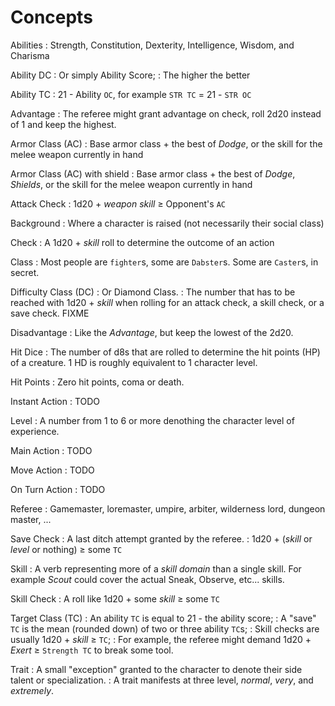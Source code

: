 
<!-- <div.two-columns> -->
<!-- <div.left-column> -->

# Concepts

Abilities
: Strength, Constitution, Dexterity, Intelligence, Wisdom, and Charisma

Ability DC
: Or simply Ability Score;
: The higher the better

Ability TC
: 21 - Ability `OC`, for example `STR TC` = 21 - `STR OC`

Advantage
: The referee might grant advantage on check, roll 2d20 instead of 1 and keep the highest.

Armor Class (AC)
: Base armor class + the best of _Dodge_, or the skill for the melee weapon currently in hand

Armor Class (AC) with shield
: Base armor class + the best of _Dodge_, _Shields_, or the skill for the melee weapon currently in hand

Attack Check
: 1d20 + _weapon skill_ ≥ Opponent's `AC`

Background
: Where a character is raised (not necessarily their social class)

Check
: A 1d20 + _skill_ roll to determine the outcome of an action

Class
: Most people are `fighter`s, some are `Dabster`s. Some are `Caster`s, in secret.

Difficulty Class (DC)
: Or Diamond Class.
: The number that has to be reached with 1d20 + _skill_ when rolling for an attack check, a skill check, or a save check. FIXME

Disadvantage
: Like the _Advantage_, but keep the lowest of the 2d20.

Hit Dice
: The number of d8s that are rolled to determine the hit points (HP) of a creature. 1 HD is roughly equivalent to 1 character level.

Hit Points
: Zero hit points, coma or death.

<!-- </div.left-column> -->
<!-- <div.right-column> -->

Instant Action
: TODO

Level
: A number from 1 to 6 or more denothing the character level of experience.

Main Action
: TODO

Move Action
: TODO

On Turn Action
: TODO

Referee
: Gamemaster, loremaster, umpire, arbiter, wilderness lord, dungeon master, ...

Save Check
: A last ditch attempt granted by the referee.
: 1d20 + (_skill_ or _level_ or nothing) ≥ some `TC`

Skill
: A verb representing more of a _skill domain_ than a single skill. For example _Scout_ could cover the actual Sneak, Observe, etc... skills.

Skill Check
: A roll like 1d20 + some _skill_ ≥ some `TC`

Target Class (TC)
: An ability `TC` is equal to 21 - the ability score;
: A "save" `TC` is the mean (rounded down) of two or three ability `TC`s;
: Skill checks are usually 1d20 + _skill_ ≥ `TC`;
: For example, the referee might demand 1d20 + _Exert_ ≥ `Strength TC` to break some tool.

Trait
: A small "exception" granted to the character to denote their side talent or specialization.
: A trait manifests at three level, _normal_, _very_, and _extremely_.

<!-- </div.right-column> -->
<!-- </div.two-columns> -->

